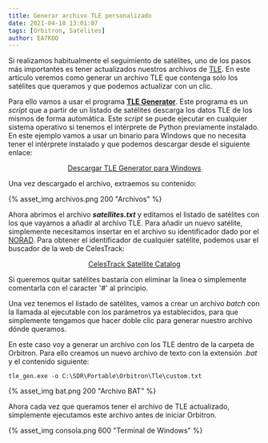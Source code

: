 ```yaml
---
title: Generar archivo TLE personalizado
date: 2021-04-18 13:01:07
tags: [Orbitron, Satélites]
author: EA7KOO
---
```


Si realizamos habitualmente el seguimiento de satélites, uno de los pasos más importantes es tener actualizados nuestros archivos de [TLE](https://en.wikipedia.org/wiki/Two-line_element_set). En este artículo veremos como generar un archivo TLE que contenga solo los satélites que queramos y que podemos actualizar con un clic.

<!-- more -->

Para ello vamos a usar el programa [**TLE Generator**](https://github.com/albertomn86/TLE_Generator). Este programa es un _script_ que a partir de un listado de satélites descarga los datos TLE de los mismos de forma automática. Este _script_ se puede ejecutar en cualquier sistema operativo si tenemos el intérprete de Python previamente instalado.
En este ejemplo vamos a usar un binario para Windows que no necesita tener el intérprete instalado y que podemos descargar desde el siguiente enlace:

[<center>Descargar TLE Generator para Windows</center>](https://github.com/albertomn86/TLE_Generator/releases/download/v2.3/TLE_Generator.Windows.zip)

Una vez descargado el archivo, extraemos su contenido:

{% asset_img archivos.png 200 "Archivos" %}

Ahora abrimos el archivo **_satellites.txt_** y editamos el listado de satélites con los que vayamos a añadir al archivo TLE.
Para añadir un nuevo satélite, simplemente necesitamos insertar en el archivo su identificador dado por el [NORAD](https://es.wikipedia.org/wiki/NORAD). Para obtener el identificador de cualquier satélite, podemos usar el buscador de la web de CelesTrack:

[<center>CelesTrack Satellite Catalog</center>](https://www.celestrak.com/satcat/search.php)

Si queremos quitar satélites bastaría con eliminar la linea o simplemente comentarla con el caracter '#' al principio.

Una vez tenemos el listado de satélites, vamos a crear un archivo _batch_ con la llamada al ejecutable con los parámetros ya establecidos, para que simplemente tengamos que hacer doble clic para generar nuestro archivo dónde queramos.

En este caso voy a generar un archivo con los TLE dentro de la carpeta de Orbitron. Para ello creamos un nuevo archivo de texto con la extensión _.bat_ y el contenido siguiente:
```
tle_gen.exe -o C:\SDR\Portable\Orbitron\Tle\custom.txt
```

{% asset_img bat.png 200 "Archivo BAT" %}

Ahora cada vez que queramos tener el archivo de TLE actualizado, simplemente ejecutamos este archivo antes de iniciar Orbitron.

{% asset_img consola.png 600 "Terminal de Windows" %}
